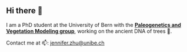 ## Hi there 🌱

I am a PhD student at the University of Bern with the [__Paleogenetics and Vegetation Modeling group__](https://www.ips.unibe.ch/research/palgen/index_eng.html), working on the ancient DNA of trees 🌲. 

Contact me at 📫: jennifer.zhu@unibe.ch
<!--
**TeddysHoney/TeddysHoney** is a ✨ _special_ ✨ repository because its `README.md` (this file) appears on your GitHub profile.

Here are some ideas to get you started:

- 🔭 I’m currently working on ...
- 🌱 I’m currently learning ...
- 👯 I’m looking to collaborate on ...
- 🤔 I’m looking for help with ...
- 💬 Ask me about ...
- 📫 How to reach me: ...
- 😄 Pronouns: ...
- ⚡ Fun fact: ...
-->
